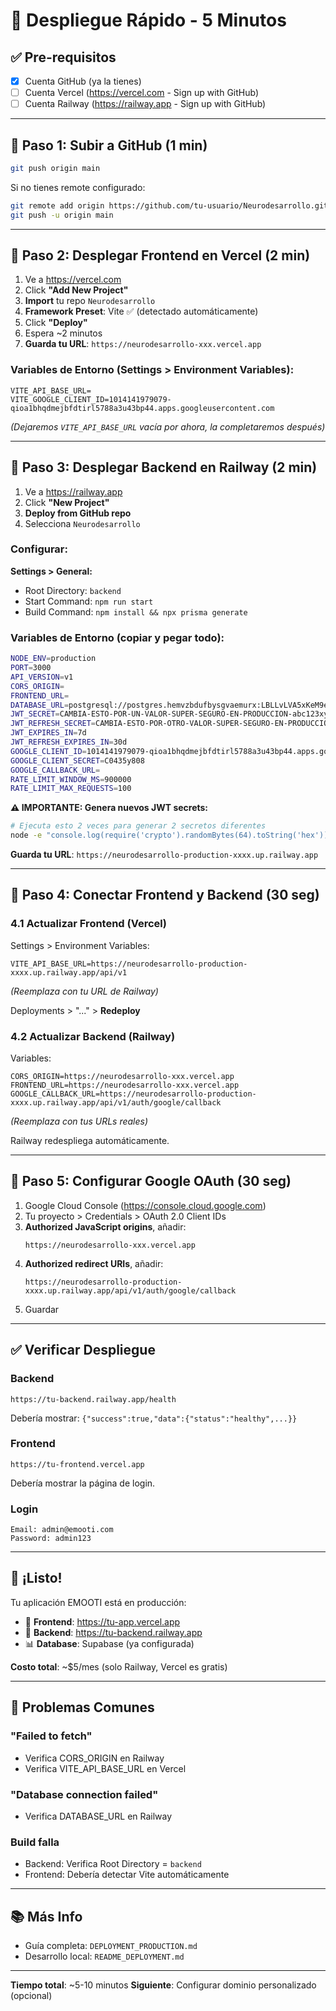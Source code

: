 # 🚀 Despliegue Rápido - 5 Minutos

## ✅ Pre-requisitos
- [x] Cuenta GitHub (ya la tienes)
- [ ] Cuenta Vercel (https://vercel.com - Sign up with GitHub)
- [ ] Cuenta Railway (https://railway.app - Sign up with GitHub)

---

## 📝 Paso 1: Subir a GitHub (1 min)

```bash
git push origin main
```

Si no tienes remote configurado:
```bash
git remote add origin https://github.com/tu-usuario/Neurodesarrollo.git
git push -u origin main
```

---

## 🎨 Paso 2: Desplegar Frontend en Vercel (2 min)

1. Ve a https://vercel.com
2. Click **"Add New Project"**
3. **Import** tu repo `Neurodesarrollo`
4. **Framework Preset**: Vite ✅ (detectado automáticamente)
5. Click **"Deploy"**
6. Espera ~2 minutos
7. **Guarda tu URL**: `https://neurodesarrollo-xxx.vercel.app`

### Variables de Entorno (Settings > Environment Variables):
```
VITE_API_BASE_URL=
VITE_GOOGLE_CLIENT_ID=1014141979079-qioa1bhqdmejbfdtirl5788a3u43bp44.apps.googleusercontent.com
```
*(Dejaremos `VITE_API_BASE_URL` vacía por ahora, la completaremos después)*

---

## 🔧 Paso 3: Desplegar Backend en Railway (2 min)

1. Ve a https://railway.app
2. Click **"New Project"**
3. **Deploy from GitHub repo**
4. Selecciona `Neurodesarrollo`

### Configurar:
**Settings > General:**
- Root Directory: `backend`
- Start Command: `npm run start`
- Build Command: `npm install && npx prisma generate`

### Variables de Entorno (copiar y pegar todo):

```bash
NODE_ENV=production
PORT=3000
API_VERSION=v1
CORS_ORIGIN=
FRONTEND_URL=
DATABASE_URL=postgresql://postgres.hemvzbdufbysgvaemurx:LBLLvLVA5xKeM9ez@aws-1-eu-west-2.pooler.supabase.com:5432/postgres
JWT_SECRET=CAMBIA-ESTO-POR-UN-VALOR-SUPER-SEGURO-EN-PRODUCCION-abc123xyz789
JWT_REFRESH_SECRET=CAMBIA-ESTO-POR-OTRO-VALOR-SUPER-SEGURO-EN-PRODUCCION-xyz789abc123
JWT_EXPIRES_IN=7d
JWT_REFRESH_EXPIRES_IN=30d
GOOGLE_CLIENT_ID=1014141979079-qioa1bhqdmejbfdtirl5788a3u43bp44.apps.googleusercontent.com
GOOGLE_CLIENT_SECRET=C0435y808
GOOGLE_CALLBACK_URL=
RATE_LIMIT_WINDOW_MS=900000
RATE_LIMIT_MAX_REQUESTS=100
```

**⚠️ IMPORTANTE: Genera nuevos JWT secrets:**
```bash
# Ejecuta esto 2 veces para generar 2 secretos diferentes
node -e "console.log(require('crypto').randomBytes(64).toString('hex'))"
```

**Guarda tu URL**: `https://neurodesarrollo-production-xxxx.up.railway.app`

---

## 🔄 Paso 4: Conectar Frontend y Backend (30 seg)

### 4.1 Actualizar Frontend (Vercel)
Settings > Environment Variables:
```
VITE_API_BASE_URL=https://neurodesarrollo-production-xxxx.up.railway.app/api/v1
```
*(Reemplaza con tu URL de Railway)*

Deployments > "..." > **Redeploy**

### 4.2 Actualizar Backend (Railway)
Variables:
```
CORS_ORIGIN=https://neurodesarrollo-xxx.vercel.app
FRONTEND_URL=https://neurodesarrollo-xxx.vercel.app
GOOGLE_CALLBACK_URL=https://neurodesarrollo-production-xxxx.up.railway.app/api/v1/auth/google/callback
```
*(Reemplaza con tus URLs reales)*

Railway redespliega automáticamente.

---

## 🔐 Paso 5: Configurar Google OAuth (30 seg)

1. Google Cloud Console (https://console.cloud.google.com)
2. Tu proyecto > Credentials > OAuth 2.0 Client IDs
3. **Authorized JavaScript origins**, añadir:
   ```
   https://neurodesarrollo-xxx.vercel.app
   ```
4. **Authorized redirect URIs**, añadir:
   ```
   https://neurodesarrollo-production-xxxx.up.railway.app/api/v1/auth/google/callback
   ```
5. Guardar

---

## ✅ Verificar Despliegue

### Backend
```
https://tu-backend.railway.app/health
```
Debería mostrar: `{"success":true,"data":{"status":"healthy",...}}`

### Frontend
```
https://tu-frontend.vercel.app
```
Debería mostrar la página de login.

### Login
```
Email: admin@emooti.com
Password: admin123
```

---

## 🎉 ¡Listo!

Tu aplicación EMOOTI está en producción:

- 🎨 **Frontend**: https://tu-app.vercel.app
- 🔧 **Backend**: https://tu-backend.railway.app
- 📊 **Database**: Supabase (ya configurada)

**Costo total**: ~$5/mes (solo Railway, Vercel es gratis)

---

## 🐛 Problemas Comunes

### "Failed to fetch"
- Verifica CORS_ORIGIN en Railway
- Verifica VITE_API_BASE_URL en Vercel

### "Database connection failed"
- Verifica DATABASE_URL en Railway

### Build falla
- Backend: Verifica Root Directory = `backend`
- Frontend: Debería detectar Vite automáticamente

---

## 📚 Más Info

- Guía completa: `DEPLOYMENT_PRODUCTION.md`
- Desarrollo local: `README_DEPLOYMENT.md`

---

**Tiempo total**: ~5-10 minutos
**Siguiente**: Configurar dominio personalizado (opcional)
